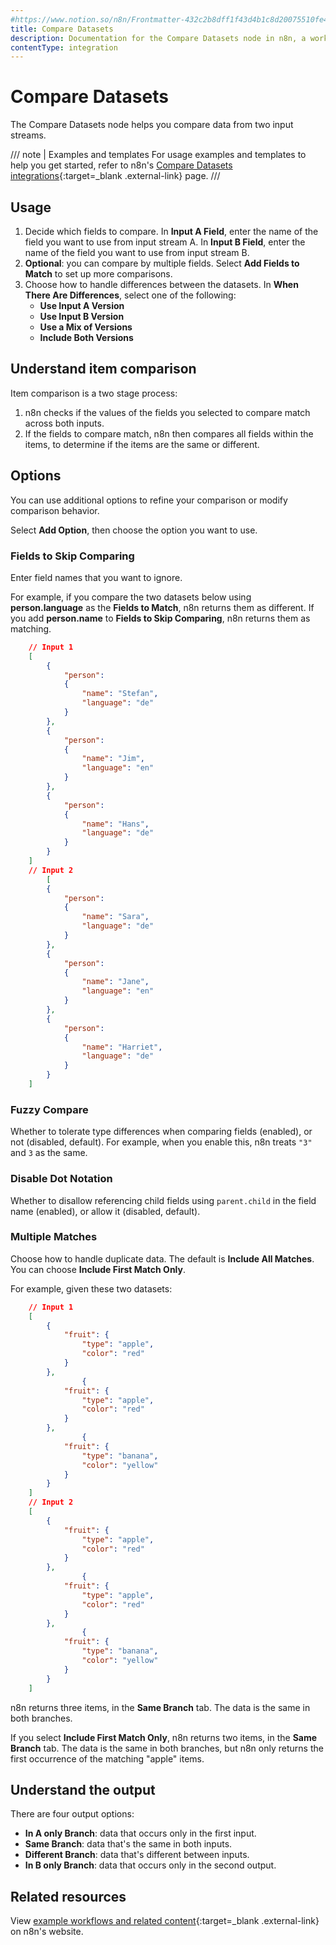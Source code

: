 ```yaml
---
#https://www.notion.so/n8n/Frontmatter-432c2b8dff1f43d4b1c8d20075510fe4
title: Compare Datasets
description: Documentation for the Compare Datasets node in n8n, a workflow automation platform. Includes guidance on usage, and links to examples.
contentType: integration
---
```


# Compare Datasets

The Compare Datasets node helps you compare data from two input streams.

/// note | Examples and templates
For usage examples and templates to help you get started, refer to n8n's [Compare Datasets integrations](https://n8n.io/integrations/compare-datasets/){:target=_blank .external-link} page.
///

## Usage

1. Decide which fields to compare. In **Input A Field**, enter the name of the field you want to use from input stream A. In **Input B Field**, enter the name of the field you want to use from input stream B. 
2. **Optional**: you can compare by multiple fields. Select **Add Fields to Match** to set up more comparisons.
3. Choose how to handle differences between the datasets. In **When There Are Differences**, select one of the following:
	* **Use Input A Version**
	* **Use Input B Version**
	* **Use a Mix of Versions**
	* **Include Both Versions**

## Understand item comparison

Item comparison is a two stage process:

1. n8n checks if the values of the fields you selected to compare match across both inputs.
2. If the fields to compare match, n8n then compares all fields within the items, to determine if the items are the same or different.


## Options

You can use additional options to refine your comparison or modify comparison behavior.

Select **Add Option**, then choose the option you want to use.

### Fields to Skip Comparing

Enter field names that you want to ignore. 

For example, if you compare the two datasets below using **person.language** as the **Fields to Match**, n8n returns them as different. If you add **person.name** to **Fields to Skip Comparing**, n8n returns them as matching.

```json
	// Input 1
	[
		{
			"person":
			{
				"name":	"Stefan",
				"language":	"de"
			}
		},
		{
			"person":
			{
				"name":	"Jim",
				"language":	"en"
			}
		},
		{
			"person":
			{
				"name":	"Hans",
				"language":	"de"
			}
		}
	]
	// Input 2
		[
		{
			"person":
			{
				"name":	"Sara",
				"language":	"de"
			}
		},
		{
			"person":
			{
				"name":	"Jane",
				"language":	"en"
			}
		},
		{
			"person":
			{
				"name":	"Harriet",
				"language":	"de"
			}
		}
	]
```

### Fuzzy Compare

Whether to tolerate type differences when comparing fields (enabled), or not (disabled, default). For example, when you enable this, n8n treats `"3"` and `3` as the same.

### Disable Dot Notation

Whether to disallow referencing child fields using `parent.child` in the field name (enabled), or allow it (disabled, default).

### Multiple Matches

Choose how to handle duplicate data. The default is **Include All Matches**. You can choose **Include First Match Only**.

For example, given these two datasets:
```json
	// Input 1
	[
		{
			"fruit": {
				"type": "apple",
				"color": "red"
			}
		},
				{
			"fruit": {
				"type": "apple",
				"color": "red"
			}
		},
				{
			"fruit": {
				"type": "banana",
				"color": "yellow"
			}
		}
	]
	// Input 2
	[
		{
			"fruit": {
				"type": "apple",
				"color": "red"
			}
		},
				{
			"fruit": {
				"type": "apple",
				"color": "red"
			}
		},
				{
			"fruit": {
				"type": "banana",
				"color": "yellow"
			}
		}
	]
```

n8n returns three items, in the **Same Branch** tab. The data is the same in both branches.

If you select **Include First Match Only**, n8n returns two items, in the **Same Branch** tab. The data is the same in both branches, but n8n only returns the first occurrence of the matching "apple" items.



## Understand the output

There are four output options:

* **In A only Branch**: data that occurs only in the first input.
* **Same Branch**: data that's the same in both inputs.
* **Different Branch**: data that's different between inputs.
* **In B only Branch**: data that occurs only in the second output.

## Related resources

View [example workflows and related content](https://n8n.io/integrations/compare-datasets/){:target=_blank .external-link} on n8n's website.

